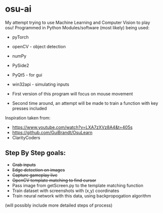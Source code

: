 # osu-ai
My attempt trying to use Machine Learning and Computer Vision to play osu!
Programmed in Python
Modules/software (most likely) being used:
* pyTorch
* openCV - object detection
* numPy
* PySide2
* PyQt5 - for gui
* win32api - simulating inputs

* First version of this program will focus on mouse movement
* Second time around, an attempt will be made to train a function with key presses included


Inspiration taken from:
* https://www.youtube.com/watch?v=LXA7zXVz8A4&t=405s 
* https://github.com/GuiBrandt/OsuLearn
* ClarityCoders

## Step By Step goals:
* <s>Grab inputs</s>
* <s>Edge detection on images</s>
* <s>Capture gameplay live</s>
* <s>OpenCV template matching to find cursor</s>
* Pass image from getScreen.py to the template matching function
* Train dataset with screenshots with (x,y) coordinates
* Train neural network with this data, using backpropogation algorithm


(will possibly include more detailed steps of process)


